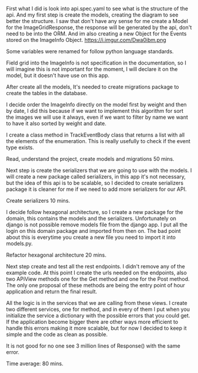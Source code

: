First what I did is look into api.spec.yaml to see what is the structure of the api.
And my first step is create the models, creating the diagram to see better the structure.
I saw that don't have any sense for me create a Model for the ImageGridResponse, the response will be generated by the
api, don't need to be into the ORM.
And im also creating a new Object for the Events stored on the ImageInfo Object.
https://i.imgur.com/Dwa0ibm.png

Some variables were renamed for follow python language standards.

Field grid into the ImageInfo is not specification in the documentation, so I will imagine this is not important for
the moment, I will declare it on the model, but it doesn't have use on this app.

After create all the models, It's needed to create migrations package to create the tables in the database.

I decide order the ImageInfo directly on the model first by weight and then by date, I did this because
if we want to implement this algorithm for sort the images we will use it always, even if we want to filter by name we
want to have it also sorted by weight and date.

I create a class method in TrackEventBody class that returns a list with all the elements of the enumeration.
This is really usefully to check if the event type exists.

Read, understand the project, create models and migrations 50 mins.

Next step is create the serializers that we are going to use with the models.
I will create a new package called serializers, in this app it's not necessary, but the idea of this api is to be
scalable, so I decided to create serializers package it is cleaner for me if we need to add more serializers for our
API.

Create serializers 10 mins.

I decide follow hexagonal architecture, so I create a new package for the domain, this contains the models and the
serializers. Unfortunately on django is not possible remove models file from the django app.
I put all the login on this domain package and imported from then on.
The bad point about this is everytime you create a new file you need to import it into models.py.

Refactor hexagonal architecture 20 mins.

Next step create and test all the rest endpoints.
I didn't remove any of the example code.
At this point I create the urls needed on the endpoints, also two APiView methods one for the Get method and one for the
Post method. The only one proposal of these methods are being the entry point of hour application and return the final
result. 

All the logic is in the services that we are calling from these views.
I create two different services, one for method, and in every of them I put when you initialize the service a dictionary 
with the possible errors that you could get.
If the application become bigger there are other ways more efficient to handle this errors making it more scalable,
but for now I decided to keep it simple and the code as clean as possible. 

It is not good for no one see 3 million lines of Response() with the same error.


Time average: 80 mins.